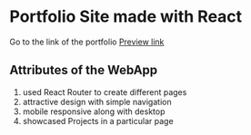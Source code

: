 # Portfolio Site made with React
Go to the link of the portfolio [Preview link](https://sakif04.netlify.app/)

## Attributes of the WebApp
1. used React Router to create different pages
2. attractive design with simple navigation
3. mobile responsive along with desktop
4. showcased Projects in a particular page


